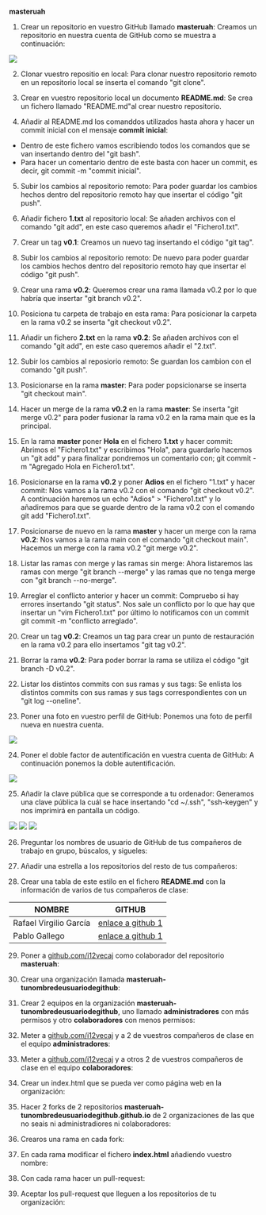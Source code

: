 **masteruah**


1. Crear un repositorio en vuestro GitHub llamado **masteruah**:
Creamos un repositorio en nuestra cuenta de GitHub como se muestra a continuación:
<img src="./1.png"/>


2. Clonar vuestro repositio en local:
Para clonar nuestro repositorio remoto en un repositorio local se inserta el comando "git clone".


3. Crear en vuestro repositorio local un documento **README.md**:
Se crea un fichero llamado "README.md"al crear nuestro repositorio.


4. Añadir al README.md los comanddos utilizados hasta ahora y hacer un commit inicial con el mensaje **commit inicial**:
- Dentro de este fichero vamos escribiendo todos los comandos que se van insertando dentro del "git bash".
- Para hacer un comentario dentro de este basta con hacer un commit, es decir, git commit -m "commit inicial".


5. Subir los cambios al repositorio remoto:
Para poder guardar los cambios hechos dentro del repositorio remoto hay que insertar el código "git push".


6. Añadir fichero **1.txt** al repositorio local:
Se añaden archivos con el comando "git add", en este caso queremos añadir el "Fichero1.txt".


7. Crear un tag **v0.1**:
Creamos un nuevo tag insertando el código "git tag".


8. Subir los cambios al repositorio remoto:
De nuevo para poder guardar los cambios hechos dentro del repositorio remoto hay que insertar el código "git push".


9. Crear una rama **v0.2**:
Queremos crear una rama llamada v0.2 por lo que habría que insertar "git branch v0.2".


10. Posiciona tu carpeta de trabajo en esta rama:
Para posicionar la carpeta en la rama v0.2 se inserta "git checkout v0.2".


11. Añadir un fichero **2.txt** en la rama **v0.2**:
Se añaden archivos con el comando "git add", en este caso queremos añadir el "2.txt".


12. Subir los cambios al reposiorio remoto:
Se guardan los cambion con el comando "git push".


13. Posicionarse en la rama **master**:
Para poder popsicionarse se inserta "git checkout main".


14. Hacer un merge de la rama **v0.2** en la rama **master**:
Se inserta "git merge v0.2" para poder fusionar la rama v0.2 en la rama main que es la principal.


15. En la rama **master** poner **Hola** en el fichero **1.txt** y hacer commit:
Abrimos el "Fichero1.txt" y escribimos "Hola", para guardarlo hacemos un "git add" y para finalizar pondremos un comentario con; git commit -m "Agregado Hola en Fichero1.txt".


16. Posicionarse en la rama **v0.2** y poner **Adios** en el fichero "1.txt" y hacer commit:
Nos vamos a la rama v0.2 con el comando "git checkout v0.2".
A continuación haremos un echo "Adios" > "Fichero1.txt" y lo añadiremos para que se guarde dentro de la rama v0.2 con el comando git add "Fichero1.txt".


17. Posicionarse de nuevo en la rama **master** y hacer un merge con la rama **v0.2**:
Nos vamos a la rama main con el comando "git checkout main".
Hacemos un merge con la rama v0.2 "git merge v0.2".


18. Listar las ramas con merge y las ramas sin merge:
Ahora listaremos las ramas con merge "git branch --merge" y las ramas que no tenga merge con "git branch --no-merge".


19. Arreglar el conflicto anterior y hacer un commit:
Compruebo si hay errores insertando "git status". Nos sale un conflicto por lo que hay que insertar un "vim Fichero1.txt" por último lo notificamos con un commit git commit -m "conflicto arreglado".


20. Crear un tag **v0.2**:
Creamos un tag para crear un punto de restauración en la rama v0.2 para ello insertamos "git tag v0.2".


21. Borrar la rama **v0.2**:
Para poder borrar la rama se utiliza el código "git branch -D v0.2".


22. Listar los distintos commits con sus ramas y sus tags:
Se enlista los distintos commits con sus ramas y sus tags correspondientes con un "git log --oneline".


23. Poner una foto en vuestro perfil de GitHub:
Ponemos una foto de perfil nueva en nuestra cuenta.
<img src="./2.png"/>


24. Poner el doble factor de autentificación en vuestra cuenta de GitHub:
A continuación ponemos la doble autentificación.
<img src="./3.png"/>



25. Añadir la clave pública que se corresponde a tu ordenador:
Generamos una clave pública la cuál se hace insertando "cd ~/.ssh", "ssh-keygen" y nos imprimirá en pantalla un código.
<img src="./4.png"/>
<img src="./5.png"/>
<img src="./6.png"/>


26. Preguntar los nombres de usuario de GitHub de tus compañeros de trabajo en grupo, búscalos, y sigueles: 


27. Añadir una estrella a los repositorios del resto de tus compañeros:




28. Crear una tabla de este estilo en el fichero **README.md** con la información
de varios de tus compañeros de clase:

|        NOMBRE          |                     GITHUB                        |
|------------------------|---------------------------------------------------|
| Rafael Virgilio García | [enlace a github 1](http://github.com/i12vecaj)   |
| Pablo Gallego          | [enlace a github 1](http://github.com/i12vecaj)   |


29. Poner a [github.com/i12vecaj](http://github.com/i12vecaj) como colaborador del repositorio **masteruah**:


30. Crear una organización llamada **masteruah-tunombredeusuariodegithub**:


31. Crear 2 equipos en la organización **masteruah-tunombredeusuariodegithub**, uno llamado **administradores** con más permisos y otro **colaboradores** con menos permisos:


32. Meter a [github.com/i12vecaj](http://github.com/i12vecaj) y a 2 de vuestros compañeros de clase en el equipo **administradores**:


33. Meter a [github.com/i12vecaj](http://github.com/i12vecaj) y a otros 2 de vuestros compañeros de clase en el equipo **colaboradores**:


34. Crear un index.html que se pueda ver como página web en la organización:


35. Hacer 2 forks de 2 repositorios **masteruah-tunombredeusuariodegithub.github.io** de 2 organizaciones de las que no seais ni administradiores ni colaboradores:


36. Crearos una rama en cada fork:


37. En cada rama modificar el fichero **index.html** añadiendo vuestro nombre:


38. Con cada rama hacer un pull-request:


39. Aceptar los pull-request que lleguen a los repositorios de tu organización:

